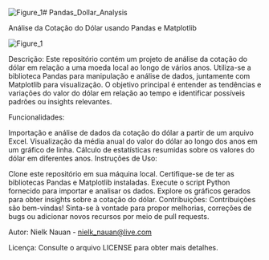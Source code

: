 ![Figure_1](https://github.com/nielknauan/Pandas_Dollar_Analysis/assets/116109992/b31bb0e9-3120-4862-8a93-e3a7b36b09b5)# Pandas_Dollar_Analysis

Análise da Cotação do Dólar usando Pandas e Matplotlib

![Figure_1](https://github.com/nielknauan/Pandas_Dollar_Analysis/assets/116109992/77498846-01aa-4fc1-8eb9-e22eaf7fc779)


Descrição:
Este repositório contém um projeto de análise da cotação do dólar em relação a uma moeda local ao longo de vários anos. Utiliza-se a biblioteca Pandas para manipulação e análise de dados, juntamente com Matplotlib para visualização. O objetivo principal é entender as tendências e variações do valor do dólar em relação ao tempo e identificar possíveis padrões ou insights relevantes.

Funcionalidades:

Importação e análise de dados da cotação do dólar a partir de um arquivo Excel.
Visualização da média anual do valor do dólar ao longo dos anos em um gráfico de linha.
Cálculo de estatísticas resumidas sobre os valores do dólar em diferentes anos.
Instruções de Uso:

Clone este repositório em sua máquina local.
Certifique-se de ter as bibliotecas Pandas e Matplotlib instaladas.
Execute o script Python fornecido para importar e analisar os dados.
Explore os gráficos gerados para obter insights sobre a cotação do dólar.
Contribuições:
Contribuições são bem-vindas! Sinta-se à vontade para propor melhorias, correções de bugs ou adicionar novos recursos por meio de pull requests.

Autor:
Nielk Nauan - nielk_nauan@live.com

Licença:
Consulte o arquivo LICENSE para obter mais detalhes.

